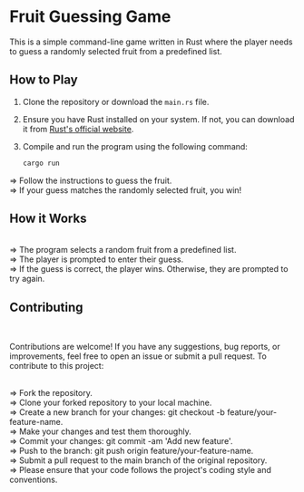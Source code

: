 # Fruit Guessing Game

This is a simple command-line game written in Rust where the player needs to guess a randomly selected fruit from a predefined list.

## How to Play
1. Clone the repository or download the `main.rs` file. <br>
2. Ensure you have Rust installed on your system. If not, you can download it from [Rust's official website](https://www.rust-lang.org/tools/install). <br>
3. Compile and run the program using the following command: <br>

   ```bash <br>
   cargo run
=> Follow the instructions to guess the fruit. <br>
=> If your guess matches the randomly selected fruit, you win! <br>
<h2>How it Works</h2> <br>
=> The program selects a random fruit from a predefined list. <br>
=> The player is prompted to enter their guess. <br>
=> If the guess is correct, the player wins. Otherwise, they are prompted to try again. <br>
<h2>Contributing</h2> <br>
<p>Contributions are welcome! If you have any suggestions, bug reports, or improvements, feel free to open an issue or submit a pull request. To contribute to this project:</p>
 <br>
=> Fork the repository. <br>
=> Clone your forked repository to your local machine. <br>
=> Create a new branch for your changes: git checkout -b feature/your-feature-name. <br>
=> Make your changes and test them thoroughly. <br>
=> Commit your changes: git commit -am 'Add new feature'. <br>
=> Push to the branch: git push origin feature/your-feature-name. <br>
=> Submit a pull request to the main branch of the original repository. <br>
=> Please ensure that your code follows the project's coding style and conventions. <br>
